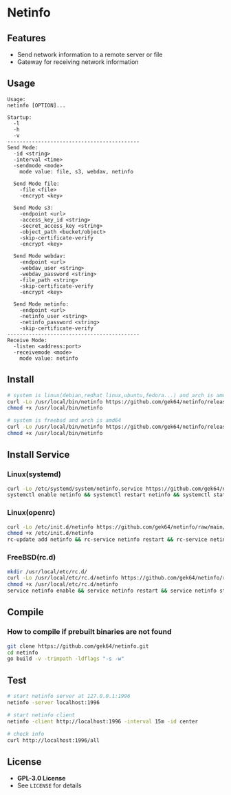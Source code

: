 # Netinfo

## Features

- Send network information to a remote server or file
- Gateway for receiving network information

## Usage

```
Usage:
netinfo [OPTION]...

Startup:
  -l
  -h
  -v
-------------------------------------------
Send Mode:
  -id <string>
  -interval <time>
  -sendmode <mode>
    mode value: file, s3, webdav, netinfo

  Send Mode file:
    -file <file>
    -encrypt <key>

  Send Mode s3:
    -endpoint <url>
    -access_key_id <string>
    -secret_access_key <string>
    -object_path <bucket/object>
    -skip-certificate-verify
    -encrypt <key>

  Send Mode webdav:
    -endpoint <url>
    -webdav_user <string>
    -webdav_password <string>
    -file_path <string>
    -skip-certificate-verify
    -encrypt <key>

  Send Mode netinfo:
    -endpoint <url>
    -netinfo_user <string>
    -netinfo_password <string>
    -skip-certificate-verify
-------------------------------------------
Receive Mode:
  -listen <address:port>
  -receivemode <mode>
    mode value: netinfo
```

## Install

```sh
# system is linux(debian,redhat linux,ubuntu,fedora...) and arch is amd64
curl -Lo /usr/local/bin/netinfo https://github.com/gek64/netinfo/releases/latest/download/netinfo-linux-386
chmod +x /usr/local/bin/netinfo

# system is freebsd and arch is amd64
curl -Lo /usr/local/bin/netinfo https://github.com/gek64/netinfo/releases/latest/download/netinfo-freebsd-amd64
chmod +x /usr/local/bin/netinfo
```

## Install Service

### Linux(systemd)

```sh
curl -Lo /etc/systemd/system/netinfo.service https://github.com/gek64/netinfo/raw/main/configs/netinfo.service
systemctl enable netinfo && systemctl restart netinfo && systemctl status netinfo
```

### Linux(openrc)

```sh
curl -Lo /etc/init.d/netinfo https://github.com/gek64/netinfo/raw/main/configs/netinfo.openrc
chmod +x /etc/init.d/netinfo
rc-update add netinfo && rc-service netinfo restart && rc-service netinfo status
```

### FreeBSD(rc.d)

```sh
mkdir /usr/local/etc/rc.d/
curl -Lo /usr/local/etc/rc.d/netinfo https://github.com/gek64/netinfo/raw/main/configs/netinfo.rcd
chmod +x /usr/local/etc/rc.d/netinfo
service netinfo enable && service netinfo restart && service netinfo status
```

## Compile

### How to compile if prebuilt binaries are not found

```sh
git clone https://github.com/gek64/netinfo.git
cd netinfo
go build -v -trimpath -ldflags "-s -w"
```

## Test

```sh
# start netinfo server at 127.0.0.1:1996
netinfo -server localhost:1996

# start netinfo client
netinfo -client http://localhost:1996 -interval 15m -id center

# check info
curl http://localhost:1996/all
```

## License

- **GPL-3.0 License**
- See `LICENSE` for details
